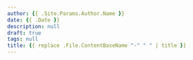 ```yaml
---
author: {{ .Site.Params.Author.Name }}
date: {{ .Date }}
description: null
draft: true
tags: null
title: {{ replace .File.ContentBaseName "-" " " | title }}
---
```

